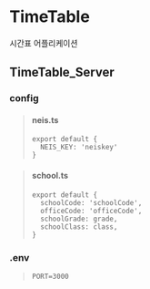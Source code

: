 # TimeTable
시간표 어플리케이션

## TimeTable_Server

### config

>#### neis.ts
>```
>export default {
>	NEIS_KEY: 'neiskey'
>}
>```

>#### school.ts
>```
>export default {
>	schoolCode: 'schoolCode',
>	officeCode: 'officeCode',
>	schoolGrade: grade,
>	schoolClass: class,
>}
>```

### .env

>```
>PORT=3000
>```
